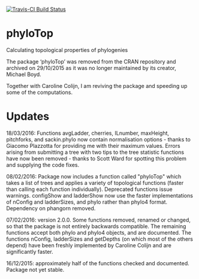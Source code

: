 [![Travis-CI Build Status](https://travis-ci.org/MichelleKendall/phyloTop.png?branch=master)](https://travis-ci.org/MichelleKendall/phyloTop)

# phyloTop
Calculating topological properties of phylogenies

The package ‘phyloTop’ was removed from the CRAN repository and archived on 29/10/2015 as it was no longer maintained by its creator, Michael Boyd.

Together with Caroline Colijn, I am reviving the package and speeding up some of the computations.

# Updates

18/03/2016: Functions avgLadder, cherries, ILnumber, maxHeight, pitchforks, and sackin.phylo now contain normalisation options - thanks to Giacomo Plazzotta for providing me with their maximum values. Errors arising from submitting a tree with two tips to the tree statistic functions have now been removed - thanks to Scott Ward for spotting this problem and supplying the code fixes.

08/02/2016: Package now includes a function called "phyloTop" which takes a list of trees and applies a variety of topological functions (faster than calling each function individually). Deprecated functions issue warnings. configShow and ladderShow now use the faster implementations of nConfig and ladderSizes, and phylo rather than phylo4 format. Dependency on phangorn removed.

07/02/2016: version 2.0.0. Some functions removed, renamed or changed, so that the package is not entirely backwards compatible. The remaining functions accept both phylo and phylo4 objects, and are documented. The functions nConfig, ladderSizes and getDepths (on which most of the others depend) have been freshly implemented by Caroline Colijn and are significantly faster.

16/12/2015: approximately half of the functions checked and documented. Package not yet stable.


